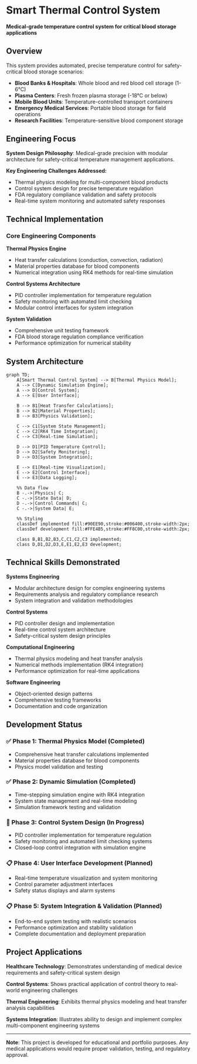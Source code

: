 # Smart Thermal Control System

**Medical-grade temperature control system for critical blood storage applications**

## Overview

This system provides automated, precise temperature control for safety-critical blood storage scenarios:

- **Blood Banks & Hospitals**: Whole blood and red blood cell storage (1-6°C)
- **Plasma Centers**: Fresh frozen plasma storage (-18°C or below)  
- **Mobile Blood Units**: Temperature-controlled transport containers
- **Emergency Medical Services**: Portable blood storage for field operations
- **Research Facilities**: Temperature-sensitive blood component storage

## Engineering Focus

**System Design Philosophy**: Medical-grade precision with modular architecture for safety-critical temperature management applications.

**Key Engineering Challenges Addressed:**
- Thermal physics modeling for multi-component blood products
- Control system design for precise temperature regulation
- FDA regulatory compliance validation and safety protocols
- Real-time system monitoring and automated safety responses

## Technical Implementation

### Core Engineering Components

**Thermal Physics Engine**
- Heat transfer calculations (conduction, convection, radiation)
- Material properties database for blood components
- Numerical integration using RK4 methods for real-time simulation

**Control Systems Architecture**
- PID controller implementation for temperature regulation
- Safety monitoring with automated limit checking
- Modular control interfaces for system integration

**System Validation**
- Comprehensive unit testing framework
- FDA blood storage regulation compliance verification
- Performance optimization for numerical stability

## System Architecture

```mermaid
graph TD;
    A[Smart Thermal Control System] --> B[Thermal Physics Model];
    A --> C[Dynamic Simulation Engine];
    A --> D[Control System];
    A --> E[User Interface];
    
    B --> B1[Heat Transfer Calculations];
    B --> B2[Material Properties];
    B --> B3[Physics Validation];
    
    C --> C1[System State Management];
    C --> C2[RK4 Time Integration];
    C --> C3[Real-time Simulation];
    
    D --> D1[PID Temperature Control];
    D --> D2[Safety Monitoring];
    D --> D3[System Integration];
    
    E --> E1[Real-time Visualization];
    E --> E2[Control Interface];
    E --> E3[Data Logging];
    
    %% Data flow
    B -.->|Physics| C;
    C -.->|State Data| D;
    D -.->|Control Commands| C;
    C -.->|System Data| E;
    
    %% Styling
    classDef implemented fill:#90EE90,stroke:#006400,stroke-width:2px;
    classDef development fill:#FFE4B5,stroke:#FF8C00,stroke-width:2px;
    
    class B,B1,B2,B3,C,C1,C2,C3 implemented;
    class D,D1,D2,D3,E,E1,E2,E3 development;
```

## Technical Skills Demonstrated

**Systems Engineering**
- Modular architecture design for complex engineering systems
- Requirements analysis and regulatory compliance research
- System integration and validation methodologies

**Control Systems**
- PID controller design and implementation
- Real-time control system architecture
- Safety-critical system design principles

**Computational Engineering**
- Thermal physics modeling and heat transfer analysis
- Numerical methods implementation (RK4 integration)
- Performance optimization for real-time applications

**Software Engineering**
- Object-oriented design patterns
- Comprehensive testing frameworks
- Documentation and code organization

## Development Status

### ✅ Phase 1: Thermal Physics Model (Completed)
- Comprehensive heat transfer calculations implemented
- Material properties database for blood components
- Physics model validation and testing

### ✅ Phase 2: Dynamic Simulation (Completed) 
- Time-stepping simulation engine with RK4 integration
- System state management and real-time modeling
- Simulation framework testing and validation

### 🔄 Phase 3: Control System Design (In Progress)
- PID controller implementation for temperature regulation
- Safety monitoring and automated limit checking systems
- Closed-loop control integration with simulation engine

### 📋 Phase 4: User Interface Development (Planned)
- Real-time temperature visualization and system monitoring
- Control parameter adjustment interfaces
- Safety status displays and alarm systems

### 📋 Phase 5: System Integration & Validation (Planned)
- End-to-end system testing with realistic scenarios
- Performance optimization and stability validation
- Complete documentation and deployment preparation

## Project Applications

**Healthcare Technology**: Demonstrates understanding of medical device requirements and safety-critical system design

**Control Systems**: Shows practical application of control theory to real-world engineering challenges

**Thermal Engineering**: Exhibits thermal physics modeling and heat transfer analysis capabilities

**Systems Integration**: Illustrates ability to design and implement complex multi-component engineering systems

---

**Note**: This project is developed for educational and portfolio purposes. Any medical applications would require proper validation, testing, and regulatory approval.

